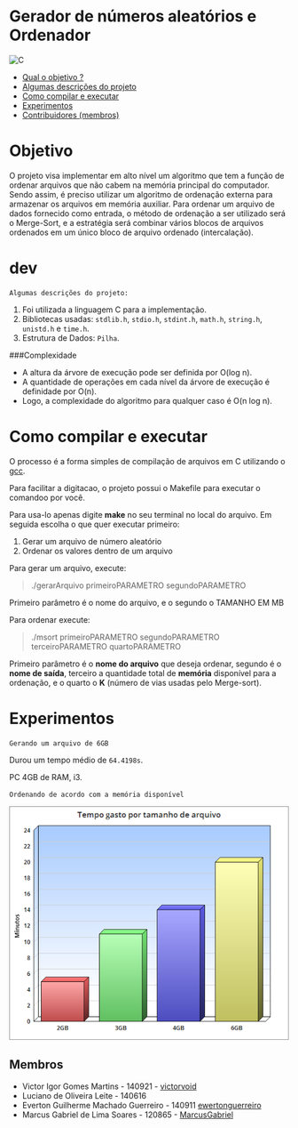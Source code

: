 # Gerador de números aleatórios e Ordenador

![C](https://img.shields.io/badge/language-c-green.svg?style=flat-square)

- [Qual o objetivo ?](#objetivo)
- [Algumas descrições do projeto](#dev)
- [Como compilar e executar](#como-compilar-e-executar)
- [Experimentos](#experimentos)
- [Contribuidores (membros)](#membros)

# Objetivo

O projeto visa implementar em alto nível um algoritmo que tem a função de ordenar arquivos que não cabem na memória principal do computador. Sendo assim, é preciso utilizar um algoritmo de ordenação externa para armazenar os arquivos em memória auxiliar. Para ordenar um arquivo de dados fornecido como entrada, o método de ordenação a ser utilizado será o Merge-Sort, e a estratégia será combinar vários blocos de arquivos ordenados em um único bloco de arquivo ordenado (intercalação).

# dev

    Algumas descrições do projeto:

1. Foi utilizada a linguagem C para a implementação.
2. Bibliotecas usadas: `stdlib.h`, `stdio.h`, `stdint.h`, `math.h`, `string.h`, `unistd.h` e `time.h`.
3. Estrutura de Dados: `Pilha`.

###Complexidade

- A altura da árvore de execução pode ser definida por O(log n).
- A quantidade de operações em cada nível da árvore de execução é definidade por O(n).
- Logo, a complexidade do algoritmo para qualquer caso é O(n log n).

# Como compilar e executar

O processo é a forma simples de compilação de arquivos em C utilizando o [gcc](https://gcc.gnu.org/).

Para facilitar a digitacao, o projeto possui o Makefile para executar o comandoo por você.

Para usa-lo apenas digite **make** no seu terminal no local do arquivo. Em seguida escolha o que quer executar primeiro:

1. Gerar um arquivo de número aleatório
2. Ordenar os valores dentro de um arquivo

Para gerar um arquivo, execute:

> ./gerarArquivo primeiroPARAMETRO segundoPARAMETRO

Primeiro parâmetro é o nome do arquivo, e o segundo o TAMANHO EM MB

Para ordenar execute:

> ./msort primeiroPARAMETRO segundoPARAMETRO terceiroPARAMETRO quartoPARAMETRO

Primeiro parâmetro é o **nome do arquivo** que deseja ordenar, segundo é o **nome de saída**, terceiro a quantidade total de **memória** disponível para a ordenação, e o quarto o **K** (número de vias usadas pelo Merge-sort).

# Experimentos

    Gerando um arquivo de 6GB

Durou um tempo médio de ``64.4198s``. 

PC 4GB de RAM, i3.

    Ordenando de acordo com a memória disponível

![](https://raw.githubusercontent.com/VictorVoid/gerador-e-ordenador/master/res/graficodetempo.png)

Membros
----
- Victor Igor Gomes Martins - 140921 - [victorvoid](https://github.com/VictorVoid)
- Luciano de Oliveira Leite - 140616 
- Everton Guilherme Machado Guerreiro - 140911 [ewertonguerreiro](https://github.com/evertonguerreiro)
- Marcus Gabriel de Lima Soares - 120865 - [MarcusGabriel](https://github.com/MarcusGabriel)
